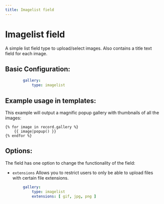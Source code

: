 ```yaml
---
title: Imagelist field
---
```

Imagelist field
===============

A simple list field type to upload/select images. Also contains a title text
field for each image.

## Basic Configuration:

```yaml
        gallery:
            type: imagelist
```

## Example usage in templates:

This example will output a magnific popup gallery with thumbnails of all the
images:

```twig
{% for image in record.gallery %}
    {{ image|popup() }}
{% endfor %}
```

## Options:

The field has one option to change the functionality of the field:

* `extensions` Allows you to restrict users to only be able to upload files with
  certain file extensions.

```yaml
        gallery:
            type: imagelist
            extensions: [ gif, jpg, png ]
```
